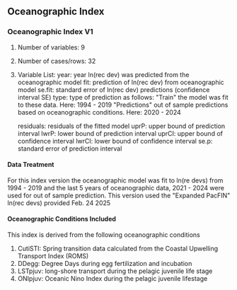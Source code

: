 ## Oceanographic Index

### Oceanographic Index V1

1. Number of variables: 9
2. Number of cases/rows: 32
3. Variable List: 
    year: year ln(rec dev) was predicted from the oceanographic model
    fit: prediction of ln(rec dev) from oceanographic model
    se.fit: standard error of ln(rec dev) predictions (confidence interval SE)
    type: type of prediction as follows:
    	"Train" the model was fit to these data. Here: 1994 - 2019
    	"Predictions" out of sample predictions based on oceanographic conditions. Here: 2020 - 2024
    
    residuals: residuals of the fitted model
    uprP: upper bound of prediction interval
    lwrP: lower bound of prediction interval
    uprCI: upper bound of confidence interval
    lwrCI: lower bound of confidence interval
    se.p: standard error of prediction interval 
    
#### Data Treatment

For this index version the oceanographic model was fit to ln(re devs) from 1994 - 2019 and the last 5 years of oceanographic data, 2021 - 2024 were used for out of sample prediction.
This version used the "Expanded PacFIN" ln(rec devs) provided Feb. 24 2025

#### Oceanographic Conditions Included
  
This index is derived from the following oceanographic conditions
1. CutiSTI: Spring transition data calculated from the Coastal Upwelling Transport Index (ROMS)
2. DDegg: Degree Days during egg fertilization and incubation
3. LSTpjuv: long-shore transport during the pelagic juvenile life stage
4. ONIpjuv: Oceanic Nino Index during the pelagic juvenile lifestage 	
    	
    